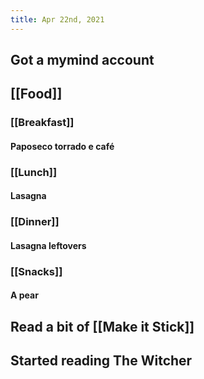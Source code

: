 ```yaml
---
title: Apr 22nd, 2021
---
```


## Got a mymind account
## [[Food]]
### [[Breakfast]]
#### Paposeco torrado e café
### [[Lunch]]
#### Lasagna
### [[Dinner]]
#### Lasagna leftovers
### [[Snacks]]
#### A pear
## Read a bit of [[Make it Stick]]
## Started reading The Witcher
